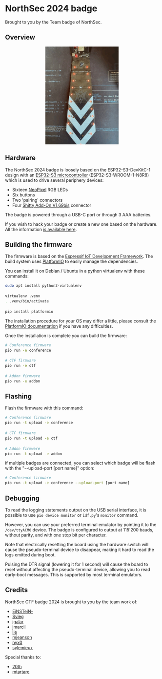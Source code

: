 NorthSec 2024 badge
===================

Brought to you by the Team badge of NorthSec.

## Overview

<p align="center">
  <img src="hw/2023/tie.gif" height="320"> <br>
</p>

## Hardware

The NorthSec 2024 badge is loosely based on the ESP32-S3-DevKitC-1 design with an
[ESP32-S3 microcontroller](https://www.espressif.com/en/products/socs/esp32-s3)
(ESP32-S3-WROOM-1-N8R8) which is used to drive several periphery devices:

- Sixteen [NeoPixel](https://en.wikipedia.org/wiki/Adafruit_Industries#NeoPixel) RGB LEDs
- Six buttons
- Two 'pairing' connectors
- Four [Shitty Add-On V1.69bis](https://hackaday.com/2019/03/20/introducing-the-shitty-add-on-v1-69bis-standard/) connector

The badge is powered through a USB-C port or through 3 AAA batteries.

If you wish to hack your badge or create a new one based on the hardware. All
the information [is available here](hw/2024/).

## Building the firmware

The firmware is based on the [Espressif IoT Development
Framework](https://docs.platformio.org/en/latest/frameworks/espidf.html). The
build system uses
[PlatformIO](https://docs.platformio.org/en/stable/what-is-platformio.html) to
easily manage the dependencies.

You can install it on Debian / Ubuntu in a python virtualenv with these
commands:

```bash
sudo apt install python3-virtualenv

virtualenv .venv
. .venv/bin/activate

pip install platformio
```

The installation procedure for your OS may differ a little, please consult the
[PlatformIO
documentation](https://docs.platformio.org/en/stable/core/installation/index.html)
if you have any difficulties.

Once the installation is complete you can build the firmware:

```bash
# Conference firmware
pio run -e conference

# CTF firmware
pio run -e ctf

# Addon firmware
pio run -e addon
```

## Flashing

Flash the firmware with this command:

```bash
# Conference firmware
pio run -t upload -e conference

# CTF firmware
pio run -t upload -e ctf

# Addon firmware
pio run -t upload -e addon
```

if multiple badges are connected, you can select which badge will be flash
with the "--upload-port [port name]" option:

```bash
# Conference firmware
pio run -t upload -e conference --upload-port [port name]
```

## Debugging

To read the logging statements output on the USB serial interface, it is
possible to use `pio device monitor` or `idf.py`'s `monitor` command.

However, you can use your preferred terminal emulator by pointing it to the
`/dev/ttyACM0` device. The badge is configured to output at 115'200 bauds,
without parity, and with one stop bit per character.

Note that electrically resetting the board using the hardware switch will
cause the pseudo-terminal device to disappear, making it hard to read the
logs emitted during boot.

Pulsing the DTR signal (lowering it for 1 second) will cause the board to reset
without affecting the pseudo-terminal device, allowing you to read early-boot
messages. This is supported by most terminal emulators.

## Credits
NorthSec CTF badge 2024 is brought to you by the team work of:

 - [EiNSTeiN-](https://github.com/EiNSTeiN-)
 - [Svieg](https://github.com/Svieg)
 - [jgalar](https://github.com/jgalar)
 - [jmarcil](https://github.com/jmarcil)
 - [lle](https://github.com/lle)
 - [mjeanson](https://github.com/mjeanson)
 - [nyx0](https://github.com/nyx0)
 - [sylemieux](https://github.com/sylemieux)

Special thanks to:
 - [20th](https://github.com/20th)
 - [mtartare](https://github.com/mtartare)
